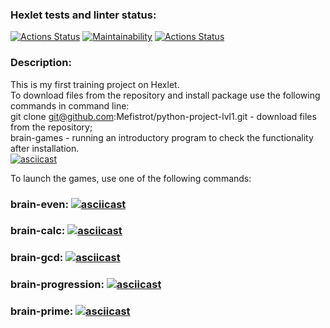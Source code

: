 ### Hexlet tests and linter status:
[![Actions Status](https://github.com/Mefistrot/python-project-lvl1/workflows/hexlet-check/badge.svg)](https://github.com/Mefistrot/python-project-lvl1/actions)
[![Maintainability](https://api.codeclimate.com/v1/badges/a99a88d28ad37a79dbf6/maintainability)](https://codeclimate.com/github/codeclimate/codeclimate/maintainability)
[![Actions Status](https://github.com/Mefistrot/python-project-lvl1/workflows/linter-check/badge.svg)](https://github.com/Mefistrot/python-project-lvl1/actions)  
### Description:  
This is my first training project on Hexlet.  
To download files from the repository and install package use the following commands in command line:  
git clone git@github.com:Mefistrot/python-project-lvl1.git - download files from the repository;  
brain-games - running an introductory program to check the functionality after installation.  
[![asciicast](https://asciinema.org/a/eiTAozOnhIta9Ww1qsQVISzft.svg)](https://asciinema.org/a/eiTAozOnhIta9Ww1qsQVISzft)

To launch the games, use one of the following commands:  
### brain-even: [![asciicast](https://asciinema.org/a/1r9I64aRq6RXpLDO23Q5bG051.svg)](https://asciinema.org/a/1r9I64aRq6RXpLDO23Q5bG051)
### brain-calc: [![asciicast](https://asciinema.org/a/uDPg8zC0tgeEe8038NnAkpkXC.svg)](https://asciinema.org/a/uDPg8zC0tgeEe8038NnAkpkXC)  
### brain-gcd: [![asciicast](https://asciinema.org/a/PUM6rdzeHaOHH9Tj45gHL9DNh.svg)](https://asciinema.org/a/PUM6rdzeHaOHH9Tj45gHL9DNh)  
### brain-progression: [![asciicast](https://asciinema.org/a/maixAHZWYXCyaWN8c3NPmWVa3.svg)](https://asciinema.org/a/maixAHZWYXCyaWN8c3NPmWVa3)  
### brain-prime: [![asciicast](https://asciinema.org/a/GntkXBgYYNXii2I0Wa8opKEfY.svg)](https://asciinema.org/a/GntkXBgYYNXii2I0Wa8opKEfY)